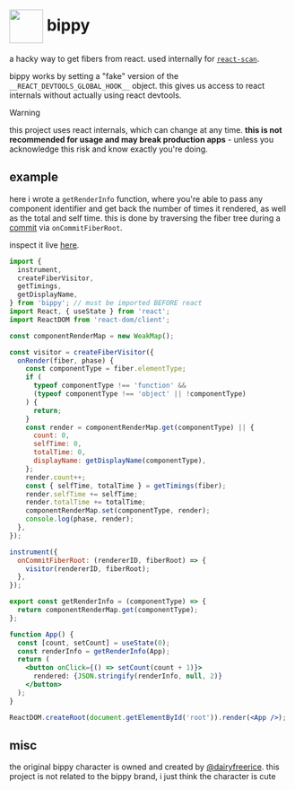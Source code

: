 # <img src="https://github.com/aidenybai/bippy/blob/main/.github/assets/bippy.png?raw=true" width="60" align="center" /> bippy

a hacky way to get fibers from react. used internally for [`react-scan`](https://github.com/aidenybai/react-scan).

bippy works by setting a "fake" version of the `__REACT_DEVTOOLS_GLOBAL_HOOK__` object. this gives us access to react internals without actually using react devtools.

> [!WARNING]
> this project uses react internals, which can change at any time. **this is not recommended for usage and may break production apps** - unless you acknowledge this risk and know exactly you're doing.

## example

here i wrote a `getRenderInfo` function, where you're able to pass any component identifier and get back the number of times it rendered, as well as the total and self time. this is done by traversing the fiber tree during a [commit](https://react.dev/learn/render-and-commit) via `onCommitFiberRoot`.

inspect it live [here](https://bippy.million.dev/).

```jsx
import {
  instrument,
  createFiberVisitor,
  getTimings,
  getDisplayName,
} from 'bippy'; // must be imported BEFORE react
import React, { useState } from 'react';
import ReactDOM from 'react-dom/client';

const componentRenderMap = new WeakMap();

const visitor = createFiberVisitor({
  onRender(fiber, phase) {
    const componentType = fiber.elementType;
    if (
      typeof componentType !== 'function' &&
      (typeof componentType !== 'object' || !componentType)
    ) {
      return;
    }
    const render = componentRenderMap.get(componentType) || {
      count: 0,
      selfTime: 0,
      totalTime: 0,
      displayName: getDisplayName(componentType),
    };
    render.count++;
    const { selfTime, totalTime } = getTimings(fiber);
    render.selfTime += selfTime;
    render.totalTime += totalTime;
    componentRenderMap.set(componentType, render);
    console.log(phase, render);
  },
});

instrument({
  onCommitFiberRoot: (rendererID, fiberRoot) => {
    visitor(rendererID, fiberRoot);
  },
});

export const getRenderInfo = (componentType) => {
  return componentRenderMap.get(componentType);
};

function App() {
  const [count, setCount] = useState(0);
  const renderInfo = getRenderInfo(App);
  return (
    <button onClick={() => setCount(count + 1)}>
      rendered: {JSON.stringify(renderInfo, null, 2)}
    </button>
  );
}

ReactDOM.createRoot(document.getElementById('root')).render(<App />);
```

## misc

the original bippy character is owned and created by [@dairyfreerice](https://www.instagram.com/dairyfreerice). this project is not related to the bippy brand, i just think the character is cute
